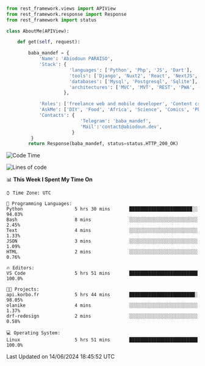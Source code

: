 ###
```python
from rest_framework.views import APIView
from rest_framework.response import Response
from rest_framework import status

class AboutMe(APIView):

    def get(self, request):

        baba_mandef = {
            'Name': 'Abiodoun PARAISO',
            'Stack': {
                       'languages': ['Python', 'Php', 'JS', 'Dart'],
                       'tools': ['Django', 'Nuxt2', 'React', 'NextJS', 'Flutter'],
                       'databases': ['Mysql', 'Postgresql', 'Sqlite'],
                       'architectures': ['MVC', 'MVT', 'REST', 'PWA', 'SPA', 'MicroServices']
                     },

            'Roles': ['freelance web and mobile developer', 'Content creator', 'Teacher', 'Mentor'],
            'AskMe': ['DIY', 'Food', 'Africa', 'Science', 'Comics', 'Photography', 'Tech', 'Programming', 'Mechatronics'],
            'Contacts': {
                           'Telegram': 'baba_mandef',
                           'Mail':'contact@abiodoun.dev',
                        }
         }
        return Response(baba_mandef, status=status.HTTP_200_OK)

```                    

<!--START_SECTION:waka-->
![Code Time](http://img.shields.io/badge/Code%20Time-1%2C082%20hrs%2054%20mins-blue)

![Lines of code](https://img.shields.io/badge/From%20Hello%20World%20I%27ve%20Written-420%20Thousand%20lines%20of%20code-blue)

📊 **This Week I Spent My Time On** 

```text
⌚︎ Time Zone: UTC

💬 Programming Languages: 
Python                   5 hrs 30 mins       ███████████████████████░░   94.03% 
Bash                     8 mins              ░░░░░░░░░░░░░░░░░░░░░░░░░   2.45% 
Text                     4 mins              ░░░░░░░░░░░░░░░░░░░░░░░░░   1.33% 
JSON                     3 mins              ░░░░░░░░░░░░░░░░░░░░░░░░░   1.09% 
HTML                     2 mins              ░░░░░░░░░░░░░░░░░░░░░░░░░   0.76%

🔥 Editors: 
VS Code                  5 hrs 51 mins       █████████████████████████   100.0%

🐱‍💻 Projects: 
api.korbo.fr             5 hrs 44 mins       ████████████████████████░   98.05% 
olanike                  4 mins              ░░░░░░░░░░░░░░░░░░░░░░░░░   1.37% 
drf-redesign             2 mins              ░░░░░░░░░░░░░░░░░░░░░░░░░   0.58%

💻 Operating System: 
Linux                    5 hrs 51 mins       █████████████████████████   100.0%

```


 Last Updated on 14/06/2024 18:45:52 UTC
<!--END_SECTION:waka-->

